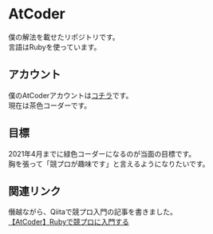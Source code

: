 # AtCoder

僕の解法を載せたリポジトリです。  
言語はRubyを使っています。

## アカウント

僕のAtCoderアカウントは[コチラ](https://atcoder.jp/users/yuya_yuzen)です。  
現在は茶色コーダーです。

## 目標

2021年4月までに緑色コーダーになるのが当面の目標です。  
胸を張って「競プロが趣味です」と言えるようになりたいです。

## 関連リンク

僭越ながら、Qiitaで競プロ入門の記事を書きました。  
[【AtCoder】Rubyで競プロに入門する](https://qiita.com/yuya_yuzen/items/e2a2c049a79dbe2bbf74)
